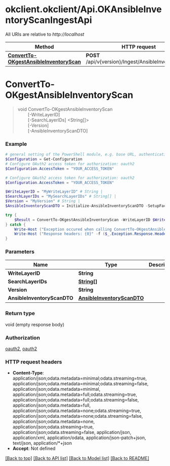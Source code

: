 # okclient.okclient/Api.OKAnsibleInventoryScanIngestApi

All URIs are relative to *http://localhost*

Method | HTTP request | Description
------------- | ------------- | -------------
[**ConvertTo-OKgestAnsibleInventoryScan**](OKAnsibleInventoryScanIngestApi.md#ConvertTo-OKgestAnsibleInventoryScan) | **POST** /api/v{version}/Ingest/AnsibleInventoryScan | 


<a name="ConvertTo-OKgestAnsibleInventoryScan"></a>
# **ConvertTo-OKgestAnsibleInventoryScan**
> void ConvertTo-OKgestAnsibleInventoryScan<br>
> &nbsp;&nbsp;&nbsp;&nbsp;&nbsp;&nbsp;&nbsp;&nbsp;[-WriteLayerID] <String><br>
> &nbsp;&nbsp;&nbsp;&nbsp;&nbsp;&nbsp;&nbsp;&nbsp;[-SearchLayerIDs] <String[]><br>
> &nbsp;&nbsp;&nbsp;&nbsp;&nbsp;&nbsp;&nbsp;&nbsp;[-Version] <String><br>
> &nbsp;&nbsp;&nbsp;&nbsp;&nbsp;&nbsp;&nbsp;&nbsp;[-AnsibleInventoryScanDTO] <PSCustomObject><br>



### Example
```powershell
# general setting of the PowerShell module, e.g. base URL, authentication, etc
$Configuration = Get-Configuration
# Configure OAuth2 access token for authorization: oauth2
$Configuration.AccessToken = "YOUR_ACCESS_TOKEN"

# Configure OAuth2 access token for authorization: oauth2
$Configuration.AccessToken = "YOUR_ACCESS_TOKEN"

$WriteLayerID = "MyWriteLayerID" # String | 
$SearchLayerIDs = "MySearchLayerIDs" # String[] | 
$Version = "MyVersion" # String | 
$AnsibleInventoryScanDTO = Initialize-AnsibleInventoryScanDTO -SetupFacts @{ key_example =  } -YumInstalled @{ key_example =  } -YumRepos @{ key_example =  } -YumUpdates @{ key_example =  } # AnsibleInventoryScanDTO | 

try {
    $Result = ConvertTo-OKgestAnsibleInventoryScan -WriteLayerID $WriteLayerID -SearchLayerIDs $SearchLayerIDs -Version $Version -AnsibleInventoryScanDTO $AnsibleInventoryScanDTO
} catch {
    Write-Host ("Exception occured when calling ConvertTo-OKgestAnsibleInventoryScan: {0}" -f ($_.ErrorDetails | ConvertFrom-Json))
    Write-Host ("Response headers: {0}" -f ($_.Exception.Response.Headers | ConvertTo-Json))
}
```

### Parameters

Name | Type | Description  | Notes
------------- | ------------- | ------------- | -------------
 **WriteLayerID** | **String**|  | 
 **SearchLayerIDs** | [**String[]**](String.md)|  | 
 **Version** | **String**|  | 
 **AnsibleInventoryScanDTO** | [**AnsibleInventoryScanDTO**](AnsibleInventoryScanDTO.md)|  | 

### Return type

void (empty response body)

### Authorization

[oauth2](../README.md#oauth2), [oauth2](../README.md#oauth2)

### HTTP request headers

 - **Content-Type**: application/json;odata.metadata=minimal;odata.streaming=true, application/json;odata.metadata=minimal;odata.streaming=false, application/json;odata.metadata=minimal, application/json;odata.metadata=full;odata.streaming=true, application/json;odata.metadata=full;odata.streaming=false, application/json;odata.metadata=full, application/json;odata.metadata=none;odata.streaming=true, application/json;odata.metadata=none;odata.streaming=false, application/json;odata.metadata=none, application/json;odata.streaming=true, application/json;odata.streaming=false, application/json, application/xml, application/odata, application/json-patch+json, text/json, application/*+json
 - **Accept**: Not defined

[[Back to top]](#) [[Back to API list]](../README.md#documentation-for-api-endpoints) [[Back to Model list]](../README.md#documentation-for-models) [[Back to README]](../README.md)


